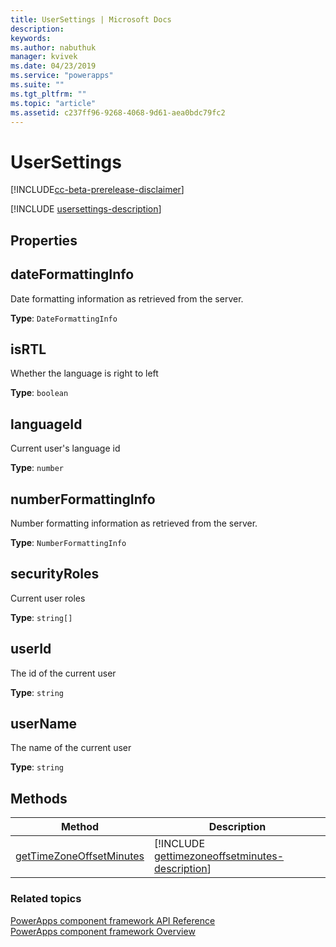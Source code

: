```yaml
---
title: UserSettings | Microsoft Docs
description: 
keywords:
ms.author: nabuthuk
manager: kvivek
ms.date: 04/23/2019
ms.service: "powerapps"
ms.suite: ""
ms.tgt_pltfrm: ""
ms.topic: "article"
ms.assetid: c237ff96-9268-4068-9d61-aea0bdc79fc2
---
```


# UserSettings

[!INCLUDE[cc-beta-prerelease-disclaimer](../../../includes/cc-beta-prerelease-disclaimer.md)]

[!INCLUDE [usersettings-description](includes/usersettings-description.md)]

## Properties

## dateFormattingInfo

Date formatting information as retrieved from the server.

**Type**: `DateFormattingInfo`

## isRTL

Whether the language is right to left

**Type**: `boolean`

## languageId

Current user's language id

**Type**: `number`

## numberFormattingInfo

Number formatting information as retrieved from the server.

**Type**: `NumberFormattingInfo`

## securityRoles

Current user roles

**Type**: `string[]`

## userId

The id of the current user

**Type**: `string`

## userName

The name of the current user

**Type**: `string`

## Methods

|Method | Description | 
| ------|-------------|
|[getTimeZoneOffsetMinutes](usersettings/gettimezoneoffsetminutes.md)|[!INCLUDE [gettimezoneoffsetminutes-description](usersettings/includes/gettimezoneoffsetminutes-description.md)]|

### Related topics

[PowerApps component framework API Reference](../reference/index.md)<br/>
[PowerApps component framework Overview](../overview.md)